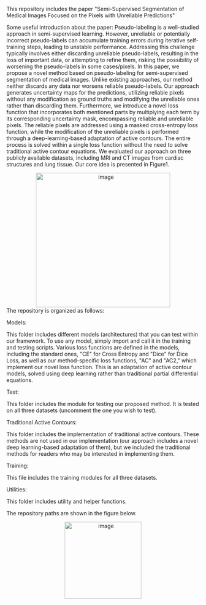 This repository includes the paper "Semi-Supervised Segmentation of Medical Images Focused on the Pixels with Unreliable Predictions"

Some useful introduction about the paper: 
Pseudo-labeling is a well-studied approach in semi-supervised learning. However, unreliable or potentially incorrect pseudo-labels can accumulate training errors during iterative self-training steps, leading to unstable performance. Addressing this challenge typically involves either discarding unreliable pseudo-labels, resulting in the loss of important data, or attempting to refine them, risking the possibility of worsening the pseudo-labels in some cases/pixels. In this paper, we propose a novel method based on pseudo-labeling for semi-supervised segmentation of medical images. Unlike existing approaches, our method neither discards any data nor worsens reliable pseudo-labels. Our approach generates uncertainty maps for the predictions, utilizing reliable pixels without any modification as ground truths and modifying the unreliable ones rather than discarding them. Furthermore, we introduce a novel loss function that incorporates both mentioned parts by multiplying each term by its corresponding uncertainty mask, encompassing reliable and unreliable pixels. The reliable pixels are addressed using a masked cross-entropy loss function, while the modification of the unreliable pixels is performed through a deep-learning-based adaptation of active contours. The entire process is solved within a single loss function without the need to solve traditional active contour equations. We evaluated our approach on three publicly available datasets, including MRI and CT images from cardiac structures and lung tissue. Our core idea is presented in Figure1.

<div align="center">
    <img src="https://github.com/user-attachments/assets/e176909d-b472-475c-b817-129daa0a113b" alt="image" width="350" height="auto">
</div>
The repository is organized as follows:

Models:

This folder includes different models (architectures) that you can test within our framework. To use any model, simply import and call it in the training and testing scripts. Various loss functions are defined in the models, including the standard ones, "CE" for Cross Entropy and "Dice" for Dice Loss, as well as our method-specific loss functions, "AC" and "AC2," which implement our novel loss function. This is an adaptation of active contour models, solved using deep learning rather than traditional partial differential equations.

Test:

This folder includes the module for testing our proposed method. It is tested on all three datasets (uncomment the one you wish to test).

Traditional Active Contours:

This folder includes the implementation of traditional active contours. These methods are not used in our implementation (our approach includes a novel deep learning-based adaptation of them), but we included the traditional methods for readers who may be interested in implementing them.

Training:

This file includes the training modules for all three datasets.

Utilities:

This folder includes utility and helper functions.

The repository paths are shown in the figure below.
<div align="center">
    <img width="200" alt="image" src="https://github.com/user-attachments/assets/3547274c-a277-491d-8b91-416d646d34f9">
</div>


